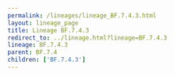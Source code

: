 ```yaml
---
permalink: /lineages/lineage_BF.7.4.3.html
layout: lineage_page
title: Lineage BF.7.4.3
redirect_to: ../lineage.html?lineage=BF.7.4.3
lineage: BF.7.4.3
parent: BF.7.4
children: ['BF.7.4.3']
---
```

